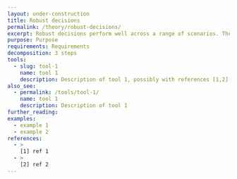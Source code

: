 ```yaml
---
layout: under-construction
title: Robust decisions
permalink: /theory/robust-decisions/
excerpt: Robust decisions perform well across a range of scenarios. Their robustness can be measured, or we can evaluate how their performance varies across scenarios, including circumstances where the plan of action fails.
purpose: Purpose
requirements: Requirements
decomposition: 3 steps
tools:
  - slug: tool-1
    name: tool 1
    description: Description of tool 1, possibly with references [1,2]
also_see:
  - permalink: /tools/tool-1/
    name: tool 1
    description: Description of tool 1
further_reading:
examples:
  - example 1
  - example 2
references:
  - >
    [1] ref 1
  - >
    [2] ref 2
---
```

